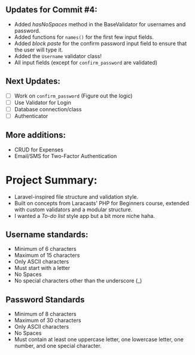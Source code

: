 ## Updates for Commit #4:
- Added *hasNoSpaces* method in the BaseValidator for usernames and password.
- Added functions for `names()` for the first few input fields.
- Added *block paste* for the confirm password input field to ensure that the user will type it.
- Added the `Username` validator class!
- All input fields (except for `confirm_password` are validated)

## Next Updates:
- [ ] Work on `confirm_password` (Figure out the logic)
- [ ] Use Validator for Login
- [ ] Database connection/class
- [ ] Authenticator

## More additions:
- CRUD for Expenses
- Email/SMS for Two-Factor Authentication

# Project Summary:
- Laravel-inspired file structure and validation style.
- Built on concepts from Laracasts' PHP for Beginners course, extended with custom validators and a modular structure.
- I wanted a *To-do list* style app but a bit more niche haha.

## Username standards:
- Minimum of 6 characters
- Maximum of 15 characters
- Only ASCII characters
- Must start with a letter
- No Spaces
- No special characters other than the underscore (_)

## Password Standards
- Minimum of 8 characters
- Maximum of 30 characters
- Only ASCII characters
- No Spaces
- Must contain at least one uppercase letter, one lowercase letter, one number, and one special character.